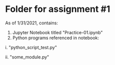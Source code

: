 # Folder for assignment #1
As of 1/31/2021, contains:
1. Jupyter Notebook titled "Practice-01.ipynb"
2. Python programs referenced in notebook:
  
  i. "python_script_test.py"
  
  ii. "some_module.py"
